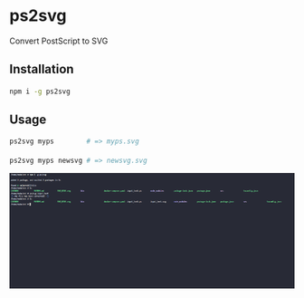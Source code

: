# ps2svg

Convert PostScript to SVG

## Installation

```bash
npm i -g ps2svg
```

## Usage

```bash
ps2svg myps        # => myps.svg

ps2svg myps newsvg # => newsvg.svg
```

![ps2svg gif](imgs/ps2svg.gif)

